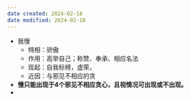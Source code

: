```yaml
---
date created: 2024-02-18
date modified: 2024-02-18
---
```

- 我慢
    - 特相：骄傲
    - 作用：高举自己；称赞、奉承、相应名法
    - 现起：自我标榜，虚荣，
    - 近因：与邪见不相应的贪
- **慢只能出现于4个邪见不相应贪心，且视情况可出现或不出现。** 
- 
